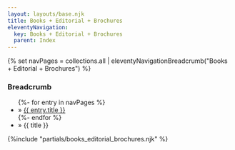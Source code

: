 ```yaml
---
layout: layouts/base.njk
title: Books + Editorial + Brochures
eleventyNavigation:
  key: Books + Editorial + Brochures
  parent: Index
---
```

{% set navPages = collections.all | eleventyNavigationBreadcrumb("Books + Editorial + Brochures") %}
<div class="breadcrumb">
    <h3 class="visually-hidden">Breadcrumb</h3>
	<ul class="nav">{%- for entry in navPages %}
		<li class="nav-item"{% if entry.url == page.url %} class="active-breadcrumb"{% endif %}> » <a href="{{ entry.url }}">{{ entry.title }}</a></li>
  	    	{%- endfor %}
	    <li class="nav-item"><active-breadcrumb>» {{ title }}</active-breadcrumb></li>
	</ul>
</div>
<div class="container">
  {%include "partials/books_editorial_brochures.njk" %}
</div>